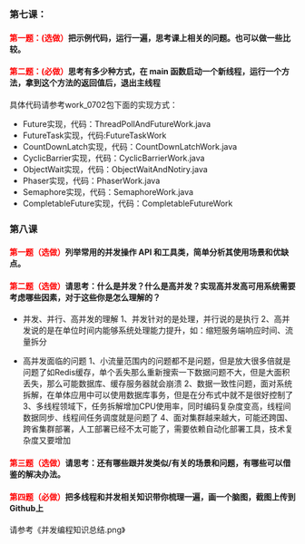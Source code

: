 ### 第七课：
#### <font color=red>第一题：(选做）</font>把示例代码，运行一遍，思考课上相关的问题。也可以做一些比较。
#### <font color=red>第二题：(必做）</font>思考有多少种方式，在 main 函数启动一个新线程，运行一个方法，拿到这个方法的返回值后，退出主线程
具体代码请参考work_0702包下面的实现方式：
- Future实现，代码：ThreadPollAndFutureWork.java
- FutureTask实现，代码:FutureTaskWork
- CountDownLatch实现，代码：CountDownLatchWork.java
- CyclicBarrier实现，代码：CyclicBarrierWork.java
- ObjectWait实现，代码：ObjectWaitAndNotiry.java
- Phaser实现，代码：PhaserWork.java
- Semaphore实现，代码：SemaphoreWork.java
- CompletableFuture实现，代码：CompletableFutureWork

### 第八课
#### <font color=red>第一题（选做）</font>列举常用的并发操作 API 和工具类，简单分析其使用场景和优缺点。
#### <font color=red>第二题（选做）</font>请思考：什么是并发？什么是高并发？实现高并发高可用系统需要考虑哪些因素，对于这些你是怎么理解的？
- 并发、并行、高并发的理解
1、并发针对的是处理，并行说的是执行
2、高并发说的是在单位时间内能够系统处理能力提升，如：缩短服务端响应时间、流量拆分

- 高并发面临的问题
1、小流量范围内的问题都不是问题，但是放大很多倍就是问题了如Redis缓存，单个丢失那么重新搜索一下数据问题不大，但是大面积丢失，那么可能数据库、缓存服务器就会崩溃
2、数据一致性问题，面对系统拆解，在单体应用中可以使用数据库事务，但是在分布式中就不是很好控制了
3、多线程领域下，任务拆解增加CPU使用率，同时编码复杂度变高，线程间数据同步、线程间任务调度就是问题了
4、面对集群越来越大，可能还跨国、跨省集群部署，人工部署已经不太可能了，需要依赖自动化部署工具，技术复杂度又要增加

#### <font color=red>第三题（选做）</font>请思考：还有哪些跟并发类似/有关的场景和问题，有哪些可以借鉴的解决办法。
#### <font color=red>第四题（必做）</font>把多线程和并发相关知识带你梳理一遍，画一个脑图，截图上传到 Github上

请参考《并发编程知识总结.png》
